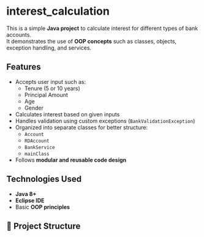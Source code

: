 # interest_calculation

This is a simple **Java project** to calculate interest for different types of bank accounts.  
It demonstrates the use of **OOP concepts** such as classes, objects, exception handling, and services.


## Features
- Accepts user input such as:
  - Tenure (5 or 10 years)
  - Principal Amount
  - Age
  - Gender
- Calculates interest based on given inputs
- Handles validation using custom exceptions (`BankValidationException`)
- Organized into separate classes for better structure:
  - `Account`
  - `RDAccount`
  - `BankService`
  - `mainClass`
- Follows **modular and reusable code design**


## Technologies Used
- **Java 8+**
- **Eclipse IDE**
- Basic **OOP principles**


## 📂 Project Structure
